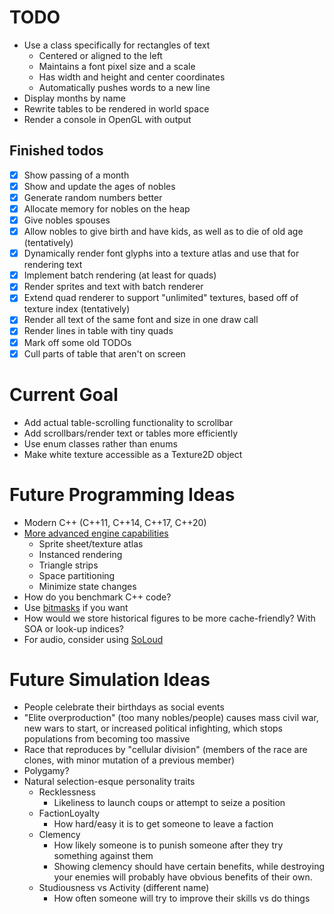 # TODO
- Use a class specifically for rectangles of text
  - Centered or aligned to the left
  - Maintains a font pixel size and a scale
  - Has width and height and center coordinates
  - Automatically pushes words to a new line
- Display months by name
- Rewrite tables to be rendered in world space
- Render a console in OpenGL with output

## Finished todos
- [x] Show passing of a month
- [x] Show and update the ages of nobles
- [x] Generate random numbers better
- [x] Allocate memory for nobles on the heap
- [x] Give nobles spouses
- [x] Allow nobles to give birth and have kids, as well as to die of old age (tentatively)
- [x] Dynamically render font glyphs into a texture atlas and use that for
  rendering text
- [x] Implement batch rendering (at least for quads)
- [x] Render sprites and text with batch renderer
- [x] Extend quad renderer to support "unlimited" textures, based off of texture
  index (tentatively)
- [x] Render all text of the same font and size in one draw call
- [x] Render lines in table with tiny quads
- [x] Mark off some old TODOs
- [x] Cull parts of table that aren't on screen

# Current Goal
- Add actual table-scrolling functionality to scrollbar
- Add scrollbars/render text or tables more efficiently
- Use enum classes rather than enums
- Make white texture accessible as a Texture2D object

# Future Programming Ideas
- Modern C++ (C++11, C++14, C++17, C++20)
- [More advanced engine capabilities](https://learnopengl.com/In-Practice/2D-Game/Final-thoughts)
  - Sprite sheet/texture atlas
  - Instanced rendering
  - Triangle strips
  - Space partitioning
  - Minimize state changes
- How do you benchmark C++ code?
- Use [bitmasks](https://stackoverflow.com/questions/1406554/why-use-flagsbitmasks-rather-than-a-series-of-booleans) if you want
- How would we store historical figures to be more cache-friendly? With SOA or
  look-up indices?
- For audio, consider using [SoLoud](https://sol.gfxile.net/soloud/)

# Future Simulation Ideas
- People celebrate their birthdays as social events
- "Elite overproduction" (too many nobles/people) causes mass civil war, new
  wars to start, or increased political infighting, which stops populations
  from becoming too massive
- Race that reproduces by "cellular division" (members of the race are clones,
  with minor mutation of a previous member)
- Polygamy?
- Natural selection-esque personality traits
	- Recklessness
		- Likeliness to launch coups or attempt to seize a position
	- FactionLoyalty
		- How hard/easy it is to get someone to leave a faction
	- Clemency
		- How likely someone is to punish someone after they try something against them
		- Showing clemency should have certain benefits, while destroying your enemies
		  will probably have obvious benefits of their own.
	- Studiousness vs Activity (different name)
		- How often someone will try to improve their skills vs do things
